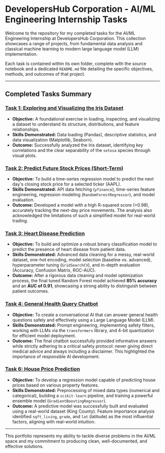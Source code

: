 # DevelopersHub Corporation - AI/ML Engineering Internship Tasks

Welcome to the repository for my completed tasks for the AI/ML Engineering Internship at DevelopersHub Corporation. This collection showcases a range of projects, from fundamental data analysis and classical machine learning to modern large language model (LLM) implementation.

Each task is contained within its own folder, complete with the source notebook and a dedicated `README.md` file detailing the specific objectives, methods, and outcomes of that project.

---

## Completed Tasks Summary

### [Task 1: Exploring and Visualizing the Iris Dataset](./Task-1-Iris-EDA/)

-   **Objective:** A foundational exercise in loading, inspecting, and visualizing a dataset to understand its structure, distributions, and feature relationships.
-   **Skills Demonstrated:** Data loading (Pandas), descriptive statistics, and data visualization (Matplotlib, Seaborn).
-   **Outcome:** Successfully analyzed the Iris dataset, identifying key correlations and the clear separability of the `setosa` species through visual plots.

### [Task 2: Predict Future Stock Prices (Short-Term)](./Task-2-Stock-Prediction/)

-   **Objective:** To build a time-series regression model to predict the next day's closing stock price for a selected ticker (AAPL).
-   **Skills Demonstrated:** API data fetching (`yfinance`), time-series feature engineering, regression modeling (`RandomForestRegressor`), and model evaluation.
-   **Outcome:** Developed a model with a high R-squared score (>0.98), accurately tracking the next-day price movements. The analysis also acknowledged the limitations of such a simplified model for real-world trading.

### [Task 3: Heart Disease Prediction](./Task-3-Heart-Disease/)

-   **Objective:** To build and optimize a robust binary classification model to predict the presence of heart disease from patient data.
-   **Skills Demonstrated:** Advanced data cleaning for a messy, real-world dataset, one-hot encoding, model selection (baseline vs. advanced), hyperparameter tuning (`GridSearchCV`), and in-depth evaluation (Accuracy, Confusion Matrix, ROC-AUC).
-   **Outcome:** After a rigorous data cleaning and model optimization process, the final tuned Random Forest model achieved **85% accuracy** and an **AUC of 0.91**, showcasing a strong ability to distinguish between patient outcomes.

### [Task 4: General Health Query Chatbot](./Task-4-Health-Chatbot/)

-   **Objective:** To create a conversational AI that can answer general health questions safely and effectively using a Large Language Model (LLM).
-   **Skills Demonstrated:** Prompt engineering, implementing safety filters, working with LLMs via the `transformers` library, and 4-bit quantization for efficient model deployment.
-   **Outcome:** The final chatbot successfully provided informative answers while strictly adhering to a critical safety protocol: never giving direct medical advice and always including a disclaimer. This highlighted the importance of responsible AI development.

### [Task 6: House Price Prediction](./Task-6-House-Price-Prediction/)

-   **Objective:** To develop a regression model capable of predicting house prices based on various property features.
-   **Skills Demonstrated:** Preprocessing of mixed data types (numerical and categorical), building a `scikit-learn` pipeline, and training a powerful ensemble model (`GradientBoostingRegressor`).
-   **Outcome:** A predictive model was successfully built and evaluated using a real-world dataset (King County). Feature importance analysis identified `sqft_living`, `grade`, and `lat` (latitude) as the most influential factors, aligning with real-world intuition.

---

This portfolio represents my ability to tackle diverse problems in the AI/ML space and my commitment to producing clean, well-documented, and effective solutions.
